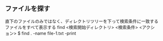 ## ファイルを探す

直下のファイルのみではなく、ディレクトリツリーを下って検索条件に一致するファイルをすべて表示する
    find <検索開始ディレクトリ> <検索条件> <アクション>
    $ find . -name file-1.txt -print
